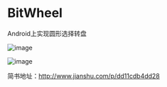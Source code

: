 # BitWheel
Android上实现圆形选择转盘

 ![image](https://github.com/hzl123456/BitWheel/blob/master/screen1.jpg)

 ![image](https://github.com/hzl123456/BitWheel/blob/master/screen2.gif)


 简书地址：http://www.jianshu.com/p/dd11cdb4dd28

